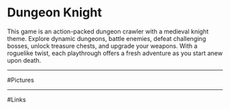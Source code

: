 # Dungeon Knight

This game is an action-packed dungeon crawler with a medieval knight theme. Explore dynamic dungeons, battle enemies, defeat challenging bosses, unlock treasure chests, and upgrade your weapons. With a roguelike twist, each playthrough offers a fresh adventure as you start anew upon death.

---
#Pictures


---
#Links
